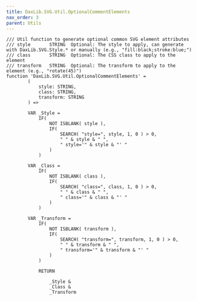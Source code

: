 ```yaml
---
title: DaxLib.SVG.Util.OptionalCommentElements
nav_order: 3
parent: Utils
---
```


    /// Util function to generate optional common SVG element attributes
	/// style		STRING	Optional: The style to apply, can generate with DaxLib.SVG.Style.* or manually (e.g., "fill:black;stroke:blue;")
	/// class		STRING	Optional: The CSS class to apply to the element
	/// transform	STRING	Optional: The transform to apply to the element (e.g., "rotate(45)")
	function 'DaxLib.SVG.Util.OptionalCommentElements' = 
			(
				style: STRING,
				class: STRING,
				transform: STRING
			) =>

			VAR _Style = 		
				IF( 
					NOT ISBLANK( style ),
					IF(
						SEARCH( "style=", style, 1, 0 ) > 0,
						" " & style & " ",
						" style='" & style & "' "
					)
				)
			
			VAR _Class = 		
				IF( 
					NOT ISBLANK( class ), 
					IF(
						SEARCH( "class=", class, 1, 0 ) > 0,
						" " & class & " ",
						" class='" & class & "' "
					)
				)
			
			VAR _Transform = 	
				IF( 
					NOT ISBLANK( transform ), 
					IF(
						SEARCH( "transform=", transform, 1, 0 ) > 0,
						" " & transform & " ",
						" transform='" & transform & "' "
					)
				)
				
				RETURN

					_Style &
					_Class &
					_Transform